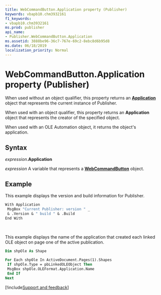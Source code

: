 ```yaml
---
title: WebCommandButton.Application property (Publisher)
keywords: vbapb10.chm3932161
f1_keywords:
- vbapb10.chm3932161
ms.prod: publisher
api_name:
- Publisher.WebCommandButton.Application
ms.assetid: 3888be96-36c7-767e-69c2-8ebc8d6b95d8
ms.date: 06/18/2019
localization_priority: Normal
---
```



# WebCommandButton.Application property (Publisher)

When used without an object qualifier, this property returns an **[Application](Publisher.Application.md)** object that represents the current instance of Publisher. 

When used with an object qualifier, this property returns an **Application** object that represents the creator of the specified object. 

When used with an OLE Automation object, it returns the object's application.


## Syntax

_expression_.**Application**

_expression_ A variable that represents a **[WebCommandButton](Publisher.WebCommandButton.md)** object.


## Example

This example displays the version and build information for Publisher.

```vb
With Application 
 MsgBox "Current Publisher: version " _ 
 & .Version & " build " & .Build 
End With
```

<br/>

This example displays the name of the application that created each linked OLE object on page one of the active publication.

```vb
Dim shpOle As Shape 
 
For Each shpOle In ActiveDocument.Pages(1).Shapes 
 If shpOle.Type = pbLinkedOLEObject Then 
 MsgBox shpOle.OLEFormat.Application.Name 
 End If 
Next
```

[!include[Support and feedback](~/includes/feedback-boilerplate.md)]